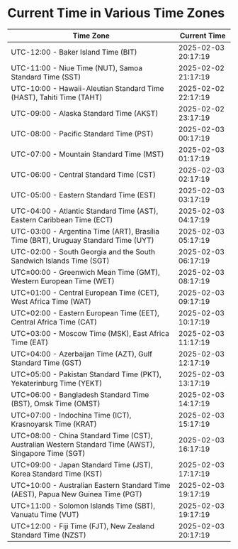 # Current Time in Various Time Zones

| Time Zone | Current Time |
|-----------|--------------|
| UTC-12:00 - Baker Island Time (BIT) | 2025-02-03 20:17:19 |
| UTC-11:00 - Niue Time (NUT), Samoa Standard Time (SST) | 2025-02-02 21:17:19 |
| UTC-10:00 - Hawaii-Aleutian Standard Time (HAST), Tahiti Time (TAHT) | 2025-02-02 22:17:19 |
| UTC-09:00 - Alaska Standard Time (AKST) | 2025-02-02 23:17:19 |
| UTC-08:00 - Pacific Standard Time (PST) | 2025-02-03 00:17:19 |
| UTC-07:00 - Mountain Standard Time (MST) | 2025-02-03 01:17:19 |
| UTC-06:00 - Central Standard Time (CST) | 2025-02-03 02:17:19 |
| UTC-05:00 - Eastern Standard Time (EST) | 2025-02-03 03:17:19 |
| UTC-04:00 - Atlantic Standard Time (AST), Eastern Caribbean Time (ECT) | 2025-02-03 04:17:19 |
| UTC-03:00 - Argentina Time (ART), Brasília Time (BRT), Uruguay Standard Time (UYT) | 2025-02-03 05:17:19 |
| UTC-02:00 - South Georgia and the South Sandwich Islands Time (SGT) | 2025-02-03 06:17:19 |
| UTC±00:00 - Greenwich Mean Time (GMT), Western European Time (WET) | 2025-02-03 08:17:19 |
| UTC+01:00 - Central European Time (CET), West Africa Time (WAT) | 2025-02-03 09:17:19 |
| UTC+02:00 - Eastern European Time (EET), Central Africa Time (CAT) | 2025-02-03 10:17:19 |
| UTC+03:00 - Moscow Time (MSK), East Africa Time (EAT) | 2025-02-03 11:17:19 |
| UTC+04:00 - Azerbaijan Time (AZT), Gulf Standard Time (GST) | 2025-02-03 12:17:19 |
| UTC+05:00 - Pakistan Standard Time (PKT), Yekaterinburg Time (YEKT) | 2025-02-03 13:17:19 |
| UTC+06:00 - Bangladesh Standard Time (BST), Omsk Time (OMST) | 2025-02-03 14:17:19 |
| UTC+07:00 - Indochina Time (ICT), Krasnoyarsk Time (KRAT) | 2025-02-03 15:17:19 |
| UTC+08:00 - China Standard Time (CST), Australian Western Standard Time (AWST), Singapore Time (SGT) | 2025-02-03 16:17:19 |
| UTC+09:00 - Japan Standard Time (JST), Korea Standard Time (KST) | 2025-02-03 17:17:19 |
| UTC+10:00 - Australian Eastern Standard Time (AEST), Papua New Guinea Time (PGT) | 2025-02-03 19:17:19 |
| UTC+11:00 - Solomon Islands Time (SBT), Vanuatu Time (VUT) | 2025-02-03 19:17:19 |
| UTC+12:00 - Fiji Time (FJT), New Zealand Standard Time (NZST) | 2025-02-03 20:17:19 |
